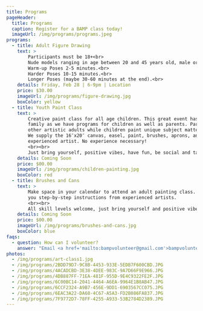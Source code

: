 ```yaml
---
title: Programs
pageHeader:
  title: Programs
  caption: Register for a BAMP class today!
  imageUrl: /img/programs/programs.jpeg
programs:
  - title: Adult Figure Drawing
    text: >
        Participants must be 18+<br>
        Nude models ranging in age between 20 and 45 years old, male or female and sporting a variety of builds and body types.<br>
        Warm-up Poses 2-5 minutes.<br>
        Harder Poses 10-15 minutes.<br>
        Longer Poses (maybe 30-60 minutes at the end).<br>
    details: Friday, Feb 28 | 6-9pm | Location
    price: $30.00
    imageUrl: /img/programs/figure-drawing.jpg
    boxColor: yellow
  - title: Youth Paint Class
    text: >
        Creative paint class for all age children. This great event has something for everyone in the
        family as we have programs for children as well as parents. Parents can paint or network with
        other artistic adults while children paint unique subject matter on canvas and small walls.
        We supply the 16″x20″ canvas, easel, paint, brushes, aprons, and step-by-step instructions from
        experienced artist. No experience necessary!
        <br><br>
        Just bring yourself, positive vibes, have fun, be social and take home a masterpiece.
    details: Coming Soon
    price: $00.00
    imageUrl: /img/programs/children-painting.jpg
    boxColor: red
  - title: Brushes and Cans
    text: >
        Make space in your calendar to attend an adult painting class. We supply the materials and give
        you step-by-step instructions from experienced artists.
        <br><br>
        All skill levels welcome, just bring yourself and positive vibes and take home a masterpiece. 
    details: Coming Soon
    price: $00.00
    imageUrl: /img/programs/brushes-and-cans.jpg
    boxColor: blue 
faqs:
  - question: How can I volunteer?
    answer: "Email <a href='mailto:bampvolunteer@gmail.com'>bampvolunteer@gmail.com</a> to sign up for our volunteer email list."
photos:
  - /img/programs/art-class1.jpg
  - /img/programs/2BDD79D7-9C8B-4453-933E-5EDB7F600CBD.JPG
  - /img/programs/4ACADCBD-3E38-4DEE-983C-9A7D66F9E966.JPG
  - /img/programs/4DB887FF-71EA-481F-955D-9E4C9322FE2F.JPG
  - /img/programs/6C00BC14-2041-4464-A6EA-9964E1B8AB47.JPG
  - /img/programs/6CCF2324-A9B7-456E-9DD1-6903567CC075.JPG
  - /img/programs/6EAC3A22-DA68-4C67-A5A3-FD2B086FA837.JPG
  - /img/programs/7F9772D7-78FF-4255-A933-53B2784D2389.JPG
---
```


